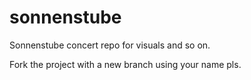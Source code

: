 # sonnenstube
Sonnenstube concert repo for visuals and so on.

Fork the project with a new branch using your name pls.
